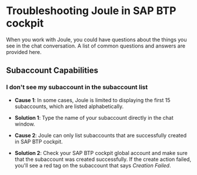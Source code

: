 <!-- loioe2d8e2c0ad914564bd02f8b0d2c526c7 -->

# Troubleshooting Joule in SAP BTP cockpit

When you work with Joule, you could have questions about the things you see in the chat conversation. A list of common questions and answers are provided here.



<a name="loioe2d8e2c0ad914564bd02f8b0d2c526c7__section_kc4_tlb_ccc"/>

## Subaccount Capabilities



### I don't see my subaccount in the subaccount list

-   **Cause 1**: In some cases, Joule is limited to displaying the first 15 subaccounts, which are listed alphabetically.
-   **Solution 1**: Type the name of your subaccount directly in the chat window.

-   **Cause 2**: Joule can only list subaccounts that are successfully created in SAP BTP cockpit.
-   **Solution 2**: Check your SAP BTP cockpit global account and make sure that the subaccount was created successfully. If the create action failed, you'll see a red tag on the subaccount that says *Creation Failed*.

